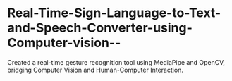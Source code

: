 # Real-Time-Sign-Language-to-Text-and-Speech-Converter-using-Computer-vision--
Created a real-time gesture recognition tool using MediaPipe and OpenCV, bridging Computer Vision and Human-Computer Interaction.
